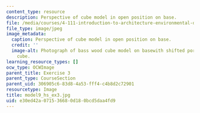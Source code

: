 ```yaml
---
content_type: resource
description: Perspective of cube model in open position on base.
file: /media/courses/4-111-introduction-to-architecture-environmental-design-spring-2014/e30ed42a071536680d180bcd5daa4fd9_model9_hs_ex3.jpg
file_type: image/jpeg
image_metadata:
  caption: Perspective of cube model in open position on base.
  credit: ''
  image-alt: Photograph of bass wood cube model on basewith shifted portions of the
    cube.
learning_resource_types: []
ocw_type: OCWImage
parent_title: Exercise 3
parent_type: CourseSection
parent_uid: 306905c6-83d8-4a53-fff4-c4b8d2c72901
resourcetype: Image
title: model9_hs_ex3.jpg
uid: e30ed42a-0715-3668-0d18-0bcd5daa4fd9
---
```

